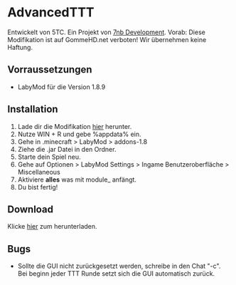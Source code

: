 # AdvancedTTT

Entwickelt von 5TC. Ein Projekt von [7nb Development](https://7nb.org).
Vorab: Diese Modifikation ist auf GommeHD.net verboten! Wir übernehmen keine Haftung.

## Vorraussetzungen
- LabyMod für die Version 1.8.9

## Installation
1. Lade dir die Modifikation [hier](https://7nb.org/mod/releases) herunter.
2. Nutze WIN + R und gebe %appdata% ein.
3. Gehe in .minecraft > LabyMod > addons-1.8
4. Ziehe die .jar Datei in den Ordner.
5. Starte dein Spiel neu.
6. Gehe auf Optionen > LabyMod Settings > Ingame Benutzeroberfläche > Miscellaneous
7. Aktiviere **alles** was mit module_ anfängt.
8. Du bist fertig!

## Download
Klicke [hier](https://7nb.org/mod/releases) zum herunterladen.


## Bugs

- Sollte die GUI nicht zurückgesetzt werden, schreibe in den Chat "-c". Bei beginn jeder TTT Runde setzt sich die GUI automatisch zurück.